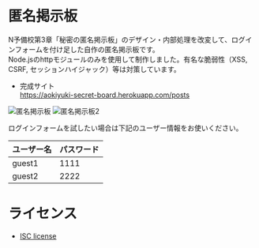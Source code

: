 # 匿名掲示板
N予備校第3章「秘密の匿名掲示板」のデザイン・内部処理を改変して、ログインフォームを付け足した自作の匿名掲示板です。  
Node.jsのhttpモジュールのみを使用して制作しました。有名な脆弱性（XSS, CSRF, セッションハイジャック）等は対策しています。  

- 完成サイト  
https://aokiyuki-secret-board.herokuapp.com/posts

![匿名掲示板](https://user-images.githubusercontent.com/53967490/89087117-25da2b00-d3ce-11ea-8d0c-c9189c6ec685.png)
![匿名掲示板2](https://user-images.githubusercontent.com/53967490/89087118-2672c180-d3ce-11ea-958c-3fe9738ae6c7.png)

ログインフォームを試したい場合は下記のユーザー情報をお使いください。

| ユーザー名 | パスワード |
| --------- | --------- |
| guest1    | 1111      |
| guest2    | 2222      |

# ライセンス
- [ISC license](https://www.isc.org/licenses/)
